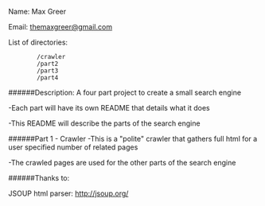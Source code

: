 Name: Max Greer

Email: themaxgreer@gmail.com

List of directories:		
			
			/crawler
			/part2
			/part3
			/part4

######Description:
A four part project to create a small search engine

-Each part will have its own README that details what it does

-This README will describe the parts of the search engine


######Part 1 - Crawler
  -This is a "polite" crawler that gathers full html for a user specified number of related pages
  
  -The crawled pages are used for the other parts of the search engine
	
######Thanks to:

JSOUP html parser: http://jsoup.org/
